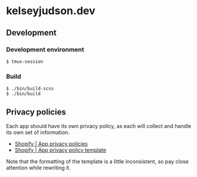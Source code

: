 kelseyjudson.dev
================

Development
-----------

### Development environment

    $ tmux-session


### Build

    $ ./bin/build-scss
    $ ./bin/build


Privacy policies
----------------

Each app should have its own privacy policy, as each will collect and handle its
own set of information.

* [Shopify | App privacy policies](https://shopify.dev/concepts/app-store/getting-your-app-approved/data-and-user-privacy/app-privacy-policies)
* [Shopify | App privacy policy template](https://shopify.dev/concepts/app-store/getting-your-app-approved/data-and-user-privacy/privacy-policy-template)

Note that the formatting of the template is a little inconsistent, so pay close
attention while rewriting it.

